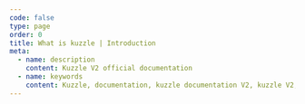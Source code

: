 ```yaml
---
code: false
type: page
order: 0
title: What is kuzzle | Introduction 
meta:
  - name: description
    content: Kuzzle V2 official documentation
  - name: keywords
    content: Kuzzle, documentation, kuzzle documentation V2, kuzzle V2, what is kuzzle, kuzzle v2 guide, kuzzle v2 tutorial
---
```


<RedirectBis to="core/2/guides/introduction/what-is-kuzzle/" />
